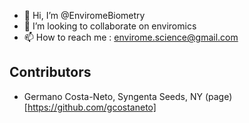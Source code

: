 - 👋 Hi, I’m @EnviromeBiometry 
- 💞️ I’m looking to collaborate on enviromics
- 📫 How to reach me : envirome.science@gmail.com

## Contributors
- Germano Costa-Neto, Syngenta Seeds, NY (page)[https://github.com/gcostaneto]
<!---
EnviromeBiometry/EnviromeBiometry is a ✨ special ✨ repository because its `README.md` (this file) appears on your GitHub profile.
You can click the Preview link to take a look at your changes.
--->
